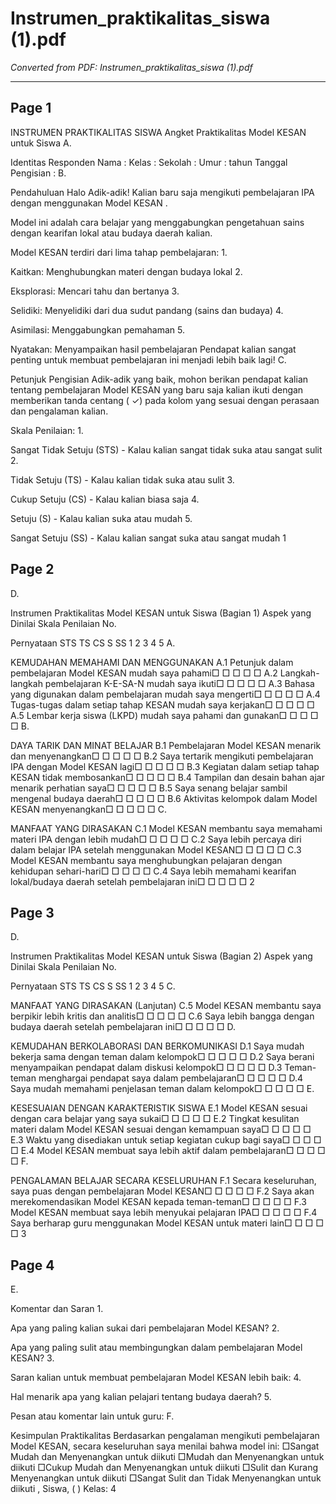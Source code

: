 # Instrumen_praktikalitas_siswa (1).pdf

*Converted from PDF: Instrumen_praktikalitas_siswa (1).pdf*

---


## Page 1

INSTRUMEN PRAKTIKALITAS SISWA Angket Praktikalitas Model KESAN untuk Siswa A.

 Identitas Responden Nama : Kelas : Sekolah : Umur : tahun Tanggal Pengisian : B.

 Pendahuluan Halo Adik-adik! Kalian baru saja mengikuti pembelajaran IPA dengan menggunakan Model KESAN .

 Model ini adalah cara belajar yang menggabungkan pengetahuan sains dengan kearifan lokal atau budaya daerah kalian.

 Model KESAN terdiri dari lima tahap pembelajaran: 1.

Kaitkan: Menghubungkan materi dengan budaya lokal 2.

Eksplorasi: Mencari tahu dan bertanya 3.

Selidiki: Menyelidiki dari dua sudut pandang (sains dan budaya) 4.

Asimilasi: Menggabungkan pemahaman 5.

Nyatakan: Menyampaikan hasil pembelajaran Pendapat kalian sangat penting untuk membuat pembelajaran ini menjadi lebih baik lagi! C.

 Petunjuk Pengisian Adik-adik yang baik, mohon berikan pendapat kalian tentang pembelajaran Model KESAN yang baru saja kalian ikuti dengan memberikan tanda centang ( ✓) pada kolom yang sesuai dengan perasaan dan pengalaman kalian.

 Skala Penilaian: 1.

 Sangat Tidak Setuju (STS) - Kalau kalian sangat tidak suka atau sangat sulit 2.

 Tidak Setuju (TS) - Kalau kalian tidak suka atau sulit 3.

 Cukup Setuju (CS) - Kalau kalian biasa saja 4.

 Setuju (S) - Kalau kalian suka atau mudah 5.

 Sangat Setuju (SS) - Kalau kalian sangat suka atau sangat mudah 1

## Page 2

D.

 Instrumen Praktikalitas Model KESAN untuk Siswa (Bagian 1) Aspek yang Dinilai Skala Penilaian No.

 Pernyataan STS TS CS S SS 1 2 3 4 5 A.

 KEMUDAHAN MEMAHAMI DAN MENGGUNAKAN A.1 Petunjuk dalam pembelajaran Model KESAN mudah saya pahami□ □ □ □ □ A.2 Langkah-langkah pembelajaran K-E-SA-N mudah saya ikuti□ □ □ □ □ A.3 Bahasa yang digunakan dalam pembelajaran mudah saya mengerti□ □ □ □ □ A.4 Tugas-tugas dalam setiap tahap KESAN mudah saya kerjakan□ □ □ □ □ A.5 Lembar kerja siswa (LKPD) mudah saya pahami dan gunakan□ □ □ □ □ B.

 DAYA TARIK DAN MINAT BELAJAR B.1 Pembelajaran Model KESAN menarik dan menyenangkan□ □ □ □ □ B.2 Saya tertarik mengikuti pembelajaran IPA dengan Model KESAN lagi□ □ □ □ □ B.3 Kegiatan dalam setiap tahap KESAN tidak membosankan□ □ □ □ □ B.4 Tampilan dan desain bahan ajar menarik perhatian saya□ □ □ □ □ B.5 Saya senang belajar sambil mengenal budaya daerah□ □ □ □ □ B.6 Aktivitas kelompok dalam Model KESAN menyenangkan□ □ □ □ □ C.

 MANFAAT YANG DIRASAKAN C.1 Model KESAN membantu saya memahami materi IPA dengan lebih mudah□ □ □ □ □ C.2 Saya lebih percaya diri dalam belajar IPA setelah menggunakan Model KESAN□ □ □ □ □ C.3 Model KESAN membantu saya menghubungkan pelajaran dengan kehidupan sehari-hari□ □ □ □ □ C.4 Saya lebih memahami kearifan lokal/budaya daerah setelah pembelajaran ini□ □ □ □ □ 2

## Page 3

D.

 Instrumen Praktikalitas Model KESAN untuk Siswa (Bagian 2) Aspek yang Dinilai Skala Penilaian No.

 Pernyataan STS TS CS S SS 1 2 3 4 5 C.

 MANFAAT YANG DIRASAKAN (Lanjutan) C.5 Model KESAN membantu saya berpikir lebih kritis dan analitis□ □ □ □ □ C.6 Saya lebih bangga dengan budaya daerah setelah pembelajaran ini□ □ □ □ □ D.

 KEMUDAHAN BERKOLABORASI DAN BERKOMUNIKASI D.1 Saya mudah bekerja sama dengan teman dalam kelompok□ □ □ □ □ D.2 Saya berani menyampaikan pendapat dalam diskusi kelompok□ □ □ □ □ D.3 Teman-teman menghargai pendapat saya dalam pembelajaran□ □ □ □ □ D.4 Saya mudah memahami penjelasan teman dalam kelompok□ □ □ □ □ E.

 KESESUAIAN DENGAN KARAKTERISTIK SISWA E.1 Model KESAN sesuai dengan cara belajar yang saya sukai□ □ □ □ □ E.2 Tingkat kesulitan materi dalam Model KESAN sesuai dengan kemampuan saya□ □ □ □ □ E.3 Waktu yang disediakan untuk setiap kegiatan cukup bagi saya□ □ □ □ □ E.4 Model KESAN membuat saya lebih aktif dalam pembelajaran□ □ □ □ □ F.

 PENGALAMAN BELAJAR SECARA KESELURUHAN F.1 Secara keseluruhan, saya puas dengan pembelajaran Model KESAN□ □ □ □ □ F.2 Saya akan merekomendasikan Model KESAN kepada teman-teman□ □ □ □ □ F.3 Model KESAN membuat saya lebih menyukai pelajaran IPA□ □ □ □ □ F.4 Saya berharap guru menggunakan Model KESAN untuk materi lain□ □ □ □ □ 3

## Page 4

E.

 Komentar dan Saran 1.

 Apa yang paling kalian sukai dari pembelajaran Model KESAN? 2.

 Apa yang paling sulit atau membingungkan dalam pembelajaran Model KESAN? 3.

 Saran kalian untuk membuat pembelajaran Model KESAN lebih baik: 4.

 Hal menarik apa yang kalian pelajari tentang budaya daerah? 5.

 Pesan atau komentar lain untuk guru: F.

 Kesimpulan Praktikalitas Berdasarkan pengalaman mengikuti pembelajaran Model KESAN, secara keseluruhan saya menilai bahwa model ini: □Sangat Mudah dan Menyenangkan untuk diikuti □Mudah dan Menyenangkan untuk diikuti □Cukup Mudah dan Menyenangkan untuk diikuti □Sulit dan Kurang Menyenangkan untuk diikuti □Sangat Sulit dan Tidak Menyenangkan untuk diikuti , Siswa, ( ) Kelas: 4
